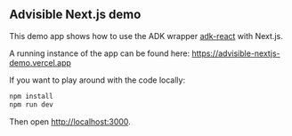## Advisible Next.js demo

This demo app shows how to use the ADK wrapper [adk-react](https://www.npmjs.com/package/@advisible/adk-react) with Next.js.

A running instance of the app can be found here: https://advisible-nextjs-demo.vercel.app

If you want to play around with the code locally:

```bash
npm install
npm run dev
```

Then open [http://localhost:3000](http://localhost:3000).
